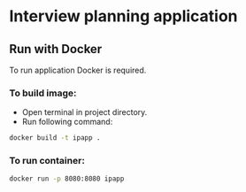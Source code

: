 # Interview planning application
## Run with Docker
To run application Docker is required.
### To build image:
- Open terminal in project directory.
- Run following command:
```sh
docker build -t ipapp .
```
### To run container:
```sh
docker run -p 8080:8080 ipapp
```